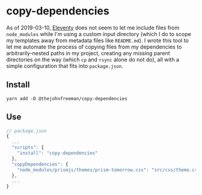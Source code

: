 # copy-dependencies

As of 2019-03-10, [Eleventy](https://www.11ty.io/) does not seem to let me
include files from `node_modules` while I'm using a custom input directory
(which I do to scope my templates away from metadata files like `README.md`).
I wrote this tool to let me automate the process of copying files from my
dependencies to arbitrarily-nested paths in my project, creating any missing
parent directories on the way (which `cp` and `rsync` alone do not do), all
with a simple configuration that fits into `package.json`.

## Install

```
yarn add -D @thejohnfreeman/copy-dependencies
```

## Use

```js
// package.json
{
  ...
  "scripts": {
    "install": "copy-dependencies"
  },
  "copyDependencies": {
    "node_modules/prismjs/themes/prism-tomorrow.css": "src/css/theme.css"
  },
  ...
}
```
